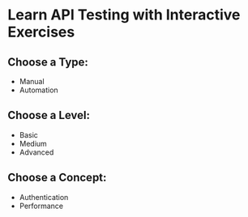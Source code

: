 # Learn API Testing with Interactive Exercises

## Choose a Type:
- Manual
- Automation

## Choose a Level:
- Basic
- Medium
- Advanced

## Choose a Concept:
- Authentication
- Performance

